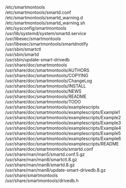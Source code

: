 /etc/smartmontools  
/etc/smartmontools/smartd.conf  
/etc/smartmontools/smartd\_warning.d  
/etc/smartmontools/smartd\_warning.sh  
/etc/sysconfig/smartmontools  
/usr/lib/systemd/system/smartd.service  
/usr/libexec/smartmontools  
/usr/libexec/smartmontools/smartdnotify  
/usr/sbin/smartctl  
/usr/sbin/smartd  
/usr/sbin/update-smart-drivedb  
/usr/share/doc/smartmontools  
/usr/share/doc/smartmontools/AUTHORS  
/usr/share/doc/smartmontools/COPYING  
/usr/share/doc/smartmontools/ChangeLog  
/usr/share/doc/smartmontools/INSTALL  
/usr/share/doc/smartmontools/NEWS  
/usr/share/doc/smartmontools/README  
/usr/share/doc/smartmontools/TODO  
/usr/share/doc/smartmontools/examplescripts  
/usr/share/doc/smartmontools/examplescripts/Example1  
/usr/share/doc/smartmontools/examplescripts/Example2  
/usr/share/doc/smartmontools/examplescripts/Example3  
/usr/share/doc/smartmontools/examplescripts/Example4  
/usr/share/doc/smartmontools/examplescripts/Example5  
/usr/share/doc/smartmontools/examplescripts/Example6  
/usr/share/doc/smartmontools/examplescripts/README  
/usr/share/doc/smartmontools/smartd.conf  
/usr/share/man/man5/smartd.conf.5.gz  
/usr/share/man/man8/smartctl.8.gz  
/usr/share/man/man8/smartd.8.gz  
/usr/share/man/man8/update-smart-drivedb.8.gz  
/usr/share/smartmontools  
/usr/share/smartmontools/drivedb.h  

